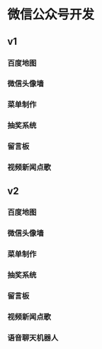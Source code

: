 # 微信公众号开发    

## v1
### 百度地图   
### 微信头像墙   
### 菜单制作   
### 抽奖系统   
### 留言板     
### 视频新闻点歌   

## v2
### 百度地图   
### 微信头像墙   
### 菜单制作   
### 抽奖系统   
### 留言板     
### 视频新闻点歌   
### 语音聊天机器人   

